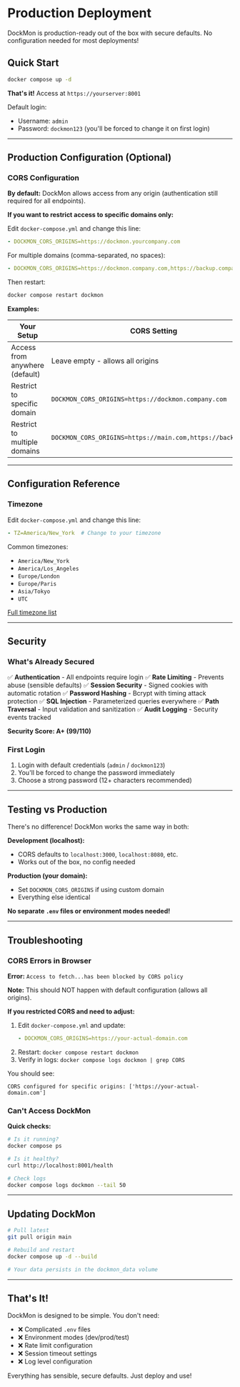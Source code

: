 # Production Deployment

DockMon is production-ready out of the box with secure defaults. No configuration needed for most deployments!

## Quick Start

```bash
docker compose up -d
```

**That's it!** Access at `https://yourserver:8001`

Default login:
- Username: `admin`
- Password: `dockmon123` (you'll be forced to change it on first login)

---

## Production Configuration (Optional)

### CORS Configuration

**By default:** DockMon allows access from any origin (authentication still required for all endpoints).

**If you want to restrict access to specific domains only:**

Edit `docker-compose.yml` and change this line:

```yaml
- DOCKMON_CORS_ORIGINS=https://dockmon.yourcompany.com
```

For multiple domains (comma-separated, no spaces):
```yaml
- DOCKMON_CORS_ORIGINS=https://dockmon.company.com,https://backup.company.com
```

Then restart:
```bash
docker compose restart dockmon
```

**Examples:**

| Your Setup | CORS Setting |
|------------|--------------|
| Access from anywhere (default) | Leave empty - allows all origins |
| Restrict to specific domain | `DOCKMON_CORS_ORIGINS=https://dockmon.company.com` |
| Restrict to multiple domains | `DOCKMON_CORS_ORIGINS=https://main.com,https://backup.com` |

---

## Configuration Reference

### Timezone

Edit `docker-compose.yml` and change this line:

```yaml
- TZ=America/New_York  # Change to your timezone
```

Common timezones:
- `America/New_York`
- `America/Los_Angeles`
- `Europe/London`
- `Europe/Paris`
- `Asia/Tokyo`
- `UTC`

[Full timezone list](https://en.wikipedia.org/wiki/List_of_tz_database_time_zones)

---

## Security

### What's Already Secured

✅ **Authentication** - All endpoints require login
✅ **Rate Limiting** - Prevents abuse (sensible defaults)
✅ **Session Security** - Signed cookies with automatic rotation
✅ **Password Hashing** - Bcrypt with timing attack protection
✅ **SQL Injection** - Parameterized queries everywhere
✅ **Path Traversal** - Input validation and sanitization
✅ **Audit Logging** - Security events tracked

**Security Score: A+ (99/110)**

### First Login

1. Login with default credentials (`admin` / `dockmon123`)
2. You'll be forced to change the password immediately
3. Choose a strong password (12+ characters recommended)

---

## Testing vs Production

There's no difference! DockMon works the same way in both:

**Development (localhost):**
- CORS defaults to `localhost:3000`, `localhost:8080`, etc.
- Works out of the box, no config needed

**Production (your domain):**
- Set `DOCKMON_CORS_ORIGINS` if using custom domain
- Everything else identical

**No separate `.env` files or environment modes needed!**

---

## Troubleshooting

### CORS Errors in Browser

**Error:** `Access to fetch...has been blocked by CORS policy`

**Note:** This should NOT happen with default configuration (allows all origins).

**If you restricted CORS and need to adjust:**
1. Edit `docker-compose.yml` and update:
   ```yaml
   - DOCKMON_CORS_ORIGINS=https://your-actual-domain.com
   ```
2. Restart: `docker compose restart dockmon`
3. Verify in logs: `docker compose logs dockmon | grep CORS`

You should see:
```
CORS configured for specific origins: ['https://your-actual-domain.com']
```

### Can't Access DockMon

**Quick checks:**
```bash
# Is it running?
docker compose ps

# Is it healthy?
curl http://localhost:8001/health

# Check logs
docker compose logs dockmon --tail 50
```

---

## Updating DockMon

```bash
# Pull latest
git pull origin main

# Rebuild and restart
docker compose up -d --build

# Your data persists in the dockmon_data volume
```

---

## That's It!

DockMon is designed to be simple. You don't need:
- ❌ Complicated `.env` files
- ❌ Environment modes (dev/prod/test)
- ❌ Rate limit configuration
- ❌ Session timeout settings
- ❌ Log level configuration

Everything has sensible, secure defaults. Just deploy and use!

